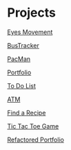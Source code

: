 # Projects
<a href="https://prevar.github.io/SHAREDprojects/GitPortfolio/eyemovement">Eyes Movement</a>

<a href="https://prevar.github.io/SHAREDprojects/GitPortfolio/bustracker">BusTracker</a>

<a href="https://prevar.github.io/SHAREDprojects/GitPortfolio/pacman/pacman.html">PacMan</a>

<a href="https://prevar.github.io/SHAREDprojects/GitPortfolio/portfolio/website">Portfolio</a>

<a href="https://prevar.github.io/SHAREDprojects/GitPortfolio/todo">To Do List</a>

<a href="https://prevar.github.io/SHAREDprojects/GitPortfolio/atm2/standalone.html">ATM</a>

<a href="https://prevar.github.io/SHAREDprojects/GitPortfolio/fetchRecipe/standalone.html">Find a Recipe</a>

<a href="https://prevar.github.io/SHAREDprojects/GitPortfolio/tictactoe/standalone.html">Tic Tac Toe Game </a>

<a href="https://prevar.github.io/SHAREDprojects/GitPortfolio/portfolioRefactoredRouting/website/index.html">Refactored Portfolio </a>



